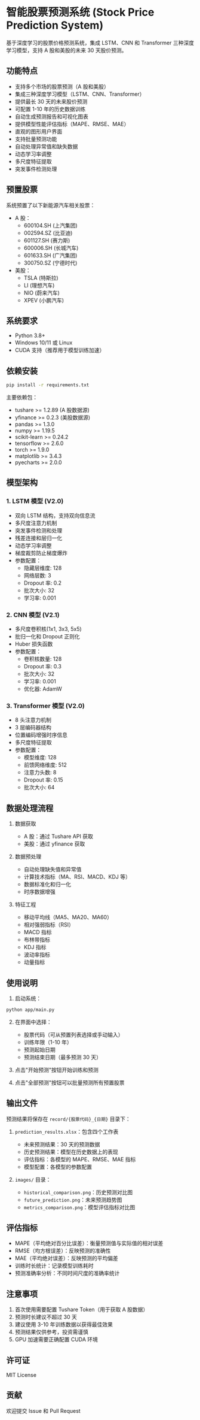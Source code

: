 # 智能股票预测系统 (Stock Price Prediction System)

基于深度学习的股票价格预测系统，集成 LSTM、CNN 和 Transformer 三种深度学习模型，支持 A 股和美股的未来 30 天股价预测。

## 功能特点

- 支持多个市场的股票预测（A 股和美股）
- 集成三种深度学习模型（LSTM、CNN、Transformer）
- 提供最长 30 天的未来股价预测
- 可配置 1-10 年的历史数据训练
- 自动生成预测报告和可视化图表
- 提供模型性能评估指标（MAPE、RMSE、MAE）
- 直观的图形用户界面
- 支持批量预测功能
- 自动处理异常值和缺失数据
- 动态学习率调整
- 多尺度特征提取
- 突发事件检测处理

## 预置股票

系统预置了以下新能源汽车相关股票：

- A 股：
  - 600104.SH (上汽集团)
  - 002594.SZ (比亚迪)
  - 601127.SH (赛力斯)
  - 600006.SH (长城汽车)
  - 601633.SH (广汽集团)
  - 300750.SZ (宁德时代)
- 美股：
  - TSLA (特斯拉)
  - LI (理想汽车)
  - NIO (蔚来汽车)
  - XPEV (小鹏汽车)

## 系统要求

- Python 3.8+
- Windows 10/11 或 Linux
- CUDA 支持（推荐用于模型训练加速）

## 依赖安装

```bash
pip install -r requirements.txt
```

主要依赖包：

- tushare >= 1.2.89 (A 股数据源)
- yfinance >= 0.2.3 (美股数据源)
- pandas >= 1.3.0
- numpy >= 1.19.5
- scikit-learn >= 0.24.2
- tensorflow >= 2.6.0
- torch >= 1.9.0
- matplotlib >= 3.4.3
- pyecharts >= 2.0.0

## 模型架构

### 1. LSTM 模型 (V2.0)

- 双向 LSTM 结构，支持双向信息流
- 多尺度注意力机制
- 突发事件检测和处理
- 残差连接和层归一化
- 动态学习率调整
- 梯度裁剪防止梯度爆炸
- 参数配置：
  - 隐藏层维度: 128
  - 网络层数: 3
  - Dropout 率: 0.2
  - 批次大小: 32
  - 学习率: 0.001

### 2. CNN 模型 (V2.1)

- 多尺度卷积核(1x1, 3x3, 5x5)
- 批归一化和 Dropout 正则化
- Huber 损失函数
- 参数配置：
  - 卷积核数量: 128
  - Dropout 率: 0.3
  - 批次大小: 32
  - 学习率: 0.001
  - 优化器: AdamW

### 3. Transformer 模型 (V2.0)

- 8 头注意力机制
- 3 层编码器结构
- 位置编码增强时序信息
- 多尺度特征提取
- 参数配置：
  - 模型维度: 128
  - 前馈网络维度: 512
  - 注意力头数: 8
  - Dropout 率: 0.15
  - 批次大小: 64

## 数据处理流程

1. 数据获取

   - A 股：通过 Tushare API 获取
   - 美股：通过 yfinance 获取

2. 数据预处理

   - 自动处理缺失值和异常值
   - 计算技术指标（MA、RSI、MACD、KDJ 等）
   - 数据标准化和归一化
   - 时序数据增强

3. 特征工程
   - 移动平均线（MA5、MA20、MA60）
   - 相对强弱指标（RSI）
   - MACD 指标
   - 布林带指标
   - KDJ 指标
   - 波动率指标
   - 动量指标

## 使用说明

1. 启动系统：

```bash
python app/main.py
```

2. 在界面中选择：

   - 股票代码（可从预置列表选择或手动输入）
   - 训练年限（1-10 年）
   - 预测起始日期
   - 预测结束日期（最多预测 30 天）

3. 点击"开始预测"按钮开始训练和预测

4. 点击"全部预测"按钮可以批量预测所有预置股票

## 输出文件

预测结果将保存在 `record/{股票代码}_{日期}` 目录下：

1. `prediction_results.xlsx`：包含四个工作表

   - 未来预测结果：30 天的预测数据
   - 历史预测结果：模型在历史数据上的表现
   - 评估指标：各模型的 MAPE、RMSE、MAE 指标
   - 模型配置：各模型的参数配置

2. `images/` 目录：
   - `historical_comparison.png`：历史预测对比图
   - `future_prediction.png`：未来预测趋势图
   - `metrics_comparison.png`：模型评估指标对比图

## 评估指标

- MAPE（平均绝对百分比误差）：衡量预测值与实际值的相对误差
- RMSE（均方根误差）：反映预测的准确性
- MAE（平均绝对误差）：反映预测的平均偏差
- 训练时长统计：记录模型训练耗时
- 预测准确率分析：不同时间尺度的准确率统计

## 注意事项

1. 首次使用需要配置 Tushare Token（用于获取 A 股数据）
2. 预测时长建议不超过 30 天
3. 建议使用 3-10 年训练数据以获得最佳效果
4. 预测结果仅供参考，投资需谨慎
5. GPU 加速需要正确配置 CUDA 环境

## 许可证

MIT License

## 贡献

欢迎提交 Issue 和 Pull Request
